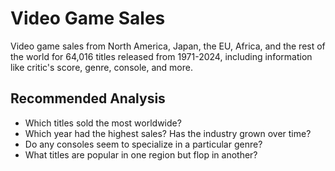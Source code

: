 # Video Game Sales

Video game sales from North America, Japan, the EU, Africa, and the rest of the world for 64,016 titles released from 1971-2024, including information like critic's score, genre, console, and more.

## Recommended Analysis

- Which titles sold the most worldwide?
- Which year had the highest sales? Has the industry grown over time?
- Do any consoles seem to specialize in a particular genre?
- What titles are popular in one region but flop in another?
